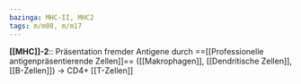 ```yaml
---
bazinga: MHC-II, MHC2
tags: m/m08, m/m17
---
```

**[[MHC]]-2**:: Präsentation fremder Antigene durch ==[[Professionelle antigenpräsentierende Zellen]]== ([[Makrophagen]], [[Dendritische Zellen]], [[B-Zellen]]) → CD4+ [[T-Zellen]]